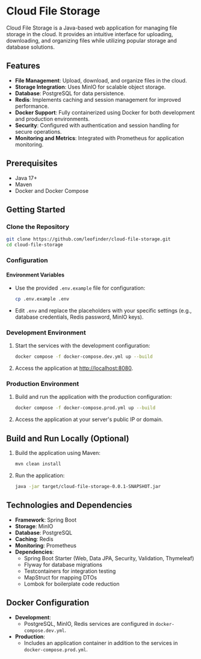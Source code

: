 # Cloud File Storage

Cloud File Storage is a Java-based web application for managing file storage in the cloud. It provides an intuitive interface for uploading, downloading, and organizing files while utilizing popular storage and database solutions.

## Features

- **File Management**: Upload, download, and organize files in the cloud.
- **Storage Integration**: Uses MinIO for scalable object storage.
- **Database**: PostgreSQL for data persistence.
- **Redis**: Implements caching and session management for improved performance.
- **Docker Support**: Fully containerized using Docker for both development and production environments.
- **Security**: Configured with authentication and session handling for secure operations.
- **Monitoring and Metrics**: Integrated with Prometheus for application monitoring.

## Prerequisites

- Java 17+
- Maven
- Docker and Docker Compose

## Getting Started

### Clone the Repository

```bash
git clone https://github.com/leofinder/cloud-file-storage.git
cd cloud-file-storage
```

### Configuration

#### Environment Variables
- Use the provided `.env.example` file for configuration:
    ```bash
    cp .env.example .env
    ```
- Edit `.env` and replace the placeholders with your specific settings (e.g., database credentials, Redis password, MinIO keys).

### Development Environment

1. Start the services with the development configuration:
    ```bash
    docker compose -f docker-compose.dev.yml up --build
    ```
2. Access the application at [http://localhost:8080](http://localhost:8080).

### Production Environment

1. Build and run the application with the production configuration:
    ```bash
    docker compose -f docker-compose.prod.yml up --build
    ```
2. Access the application at your server's public IP or domain.

## Build and Run Locally (Optional)

1. Build the application using Maven:
    ```bash
    mvn clean install
    ```
2. Run the application:
    ```bash
    java -jar target/cloud-file-storage-0.0.1-SNAPSHOT.jar
    ```

## Technologies and Dependencies

- **Framework**: Spring Boot
- **Storage**: MinIO
- **Database**: PostgreSQL
- **Caching**: Redis
- **Monitoring**: Prometheus
- **Dependencies**:
    - Spring Boot Starter (Web, Data JPA, Security, Validation, Thymeleaf)
    - Flyway for database migrations
    - Testcontainers for integration testing
    - MapStruct for mapping DTOs
    - Lombok for boilerplate code reduction

## Docker Configuration

- **Development**:
    - PostgreSQL, MinIO, Redis services are configured in `docker-compose.dev.yml`.
- **Production**:
    - Includes an application container in addition to the services in `docker-compose.prod.yml`.